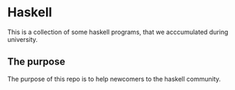 # Haskell

This is a collection of some haskell programs, that we acccumulated during university.

## The purpose 

The purpose of this repo is to help newcomers to the haskell community.
